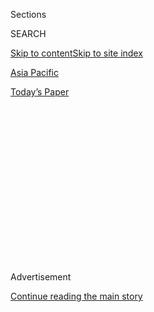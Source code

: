 <div id="app">

<div>

<div>

<div>

<div class="NYTAppHideMasthead css-1q2w90k e1suatyy0">

<div class="section css-ui9rw0 e1suatyy2">

<div class="css-eph4ug er09x8g0">

<div class="css-6n7j50">

</div>

<span class="css-1dv1kvn">Sections</span>

<div class="css-10488qs">

<span class="css-1dv1kvn">SEARCH</span>

</div>

[Skip to content](#site-content)[Skip to site index](#site-index)

</div>

<div id="masthead-section-label" class="css-1wr3we4 eaxe0e00">

[Asia
Pacific](https://www.nytimes.com/section/world/asia)

</div>

<div class="css-10698na e1huz5gh0">

</div>

</div>

<div id="masthead-bar-one" class="section hasLinks css-15hmgas e1csuq9d3">

<div class="css-uqyvli e1csuq9d0">

</div>

<div class="css-1uqjmks e1csuq9d1">

</div>

<div class="css-9e9ivx">

[](https://myaccount.nytimes.com/auth/login?response_type=cookie&client_id=vi)

</div>

<div class="css-1bvtpon e1csuq9d2">

[Today’s
Paper](https://www.nytimes.com/section/todayspaper)

</div>

</div>

</div>

</div>

<div data-aria-hidden="false">

<div id="site-content" data-role="main">

<div>

<div class="css-1aor85t" style="opacity:0.000000001;z-index:-1;visibility:hidden">

<div class="css-1hqnpie">

<div class="css-epjblv">

<span class="css-17xtcya">[Asia
Pacific](/section/world/asia)</span><span class="css-x15j1o">|</span><span class="css-fwqvlz">China’s
Leader Says Party Must Control ‘All Tasks,’ and Asian Markets
Slump</span>

</div>

<div class="css-k008qs">

<div class="css-1iwv8en">

<span class="css-18z7m18"></span>

<div>

</div>

</div>

<span class="css-1n6z4y">https://nyti.ms/2QYoWKZ</span>

<div class="css-1705lsu">

<div class="css-4xjgmj">

<div class="css-4skfbu" data-role="toolbar" data-aria-label="Social Media Share buttons, Save button, and Comments Panel with current comment count" data-testid="share-tools">

  - 
  - 
  - 
  - 
    
    <div class="css-6n7j50">
    
    </div>

  - 
  - 

</div>

</div>

</div>

</div>

</div>

</div>

<div id="NYT_TOP_BANNER_REGION" class="css-13pd83m">

</div>

<div id="top-wrapper" class="css-1sy8kpn">

<div id="top-slug" class="css-l9onyx">

Advertisement

</div>

[Continue reading the main
story](#after-top)

<div class="ad top-wrapper" style="text-align:center;height:100%;display:block;min-height:250px">

<div id="top" class="place-ad" data-position="top" data-size-key="top">

</div>

</div>

<div id="after-top">

</div>

</div>

<div id="sponsor-wrapper" class="css-1hyfx7x">

<div id="sponsor-slug" class="css-19vbshk">

Supported by

</div>

[Continue reading the main
story](#after-sponsor)

<div id="sponsor" class="ad sponsor-wrapper" style="text-align:center;height:100%;display:block">

</div>

<div id="after-sponsor">

</div>

</div>

<div class="css-1vkm6nb ehdk2mb0">

# China’s Leader Says Party Must Control ‘All Tasks,’ and Asian Markets Slump

</div>

<div class="css-79elbk" data-testid="photoviewer-wrapper">

<div class="css-z3e15g" data-testid="photoviewer-wrapper-hidden">

</div>

<div class="css-1a48zt4 ehw59r15" data-testid="photoviewer-children">

![<span class="css-16f3y1r e13ogyst0" data-aria-hidden="true">President
Xi Jinping of China, center, speaking on Tuesday at the Great Hall of
the People in Beijing. Some investors had hoped for signals that Mr. Xi
would take further steps to liberalize the economy or ease tensions with
Washington.</span><span class="css-cnj6d5 e1z0qqy90" itemprop="copyrightHolder"><span class="css-1ly73wi e1tej78p0">Credit...</span><span><span>Wu
Hong/EPA, via
Shutterstock</span></span></span>](https://static01.nyt.com/images/2018/12/19/world/19china-xi-print/merlin_148270290_38177170-aee6-4f49-a922-1da68e9260bc-articleLarge.jpg?quality=75&auto=webp&disable=upscale)

</div>

</div>

<div class="css-xt80pu e12qa4dv0">

<div class="css-18e8msd">

<div class="css-vp77d3 epjyd6m0">

<div class="css-1baulvz">

By [<span class="css-1baulvz" itemprop="name">Chris
Buckley</span>](https://www.nytimes.com/by/chris-buckley) and
[<span class="css-1baulvz last-byline" itemprop="name">Steven Lee
Myers</span>](https://www.nytimes.com/by/steven-lee-myers)

</div>

</div>

  - Dec. 18,
    2018

  - 
    
    <div class="css-4xjgmj">
    
    <div class="css-d8bdto" data-role="toolbar" data-aria-label="Social Media Share buttons, Save button, and Comments Panel with current comment count" data-testid="share-tools">
    
      - 
      - 
      - 
      - 
        
        <div class="css-6n7j50">
        
        </div>
    
      - 
      - 
    
    </div>
    
    </div>

</div>

<div class="css-tk9fsr">

[阅读简体中文版](https://cn.nytimes.com/china/20181219/xi-jinping-speech-china/ "Read in Simplified Chinese")[閱讀繁體中文版](https://cn.nytimes.com/china/20181219/xi-jinping-speech-china/zh-hant/ "Read in Traditional Chinese")

</div>

</div>

<div class="section meteredContent css-1r7ky0e" name="articleBody" itemprop="articleBody">

<div class="css-1fanzo5 StoryBodyCompanionColumn">

<div class="css-53u6y8">

BEIJING — Facing deepening tensions abroad and anxieties at home,
China’s leader, Xi Jinping, delivered an unabashed defense of his
policies on Tuesday, using a key anniversary to argue that his recipe of
guided growth under strong Communist Party control must not waver.

Mr. Xi made his case to some 3,000 officials and guests gathered in the
imposing Great Hall of the People in Beijing to commemorate 40 years
since China embarked on far-reaching economic changes after decades of
upheaval and malaise under Mao Zedong.

The resonant date had inspired expectations among some analysts and
investors that Mr. Xi would give clearer priorities to counter [economic
headwinds](https://www.nytimes.com/2018/12/14/business/china-economy-xi-jinping.html?action=click&module=RelatedCoverage&pgtype=Article&region=Footer)
and trade tensions that have flared with the United States. But he
offered none, referring only obliquely to the economic and diplomatic
challenges confronting China.

Instead, he used the meeting, broadcast live on Chinese television, to
stress that only the party’s dominance would allow China to continue
[its stunning
transformation](https://www.nytimes.com/interactive/2018/11/25/world/asia/china-economy-strategy.html?action=click&module=RelatedCoverage&pgtype=Article&region=Footer)
into the decades ahead. The first lesson from 40 years of reform, he
said, was the need to maintain party leadership “over all tasks.”

</div>

</div>

<div class="css-1fanzo5 StoryBodyCompanionColumn">

<div class="css-53u6y8">

“It was precisely because we’ve adhered to the centralized and united
leadership of the party that we were able to achieve this great historic
transition,” Mr. Xi said.

Mr. Xi’s speech, lasting nearly one and half hours, came at a pivotal,
potentially fraught moment in the country, when all the contradictions
in its governance appeared in stark relief. Mr. Xi’s political power is
as great as that of any leader in decades, yet his party’s tightening of
controls over the economy and ever more aspects of society suggest a
deep-seated insecurity at the highest levels.

Mr. Xi’s government has been forced to make some compromises with the
United States as President Trump’s trade demands have escalated. But
Beijing has also intensified corporate espionage and reacted with
unbridled fury when American prosecutors sought to extradite [an
executive of
Huawei](https://www.nytimes.com/2018/12/14/business/huawei-meng-hsbc-canada.html?module=inline),
the Chinese telecommunications giant, who was recently arrested in
Canada. China quickly arrested two Canadians, apparently in retaliation.

Mr. Xi said that a country of China’s size and influence was right to
hold “lofty aspirations.”

“China will never develop itself by sacrificing the interests of other
countries,” Mr. Xi said, but he added that China also would not “abandon
its own legitimate rights and interests.”

Throughout his speech, Mr. Xi performed similar rhetorical swerves,
promising both greater openness and assertiveness, both strong state
companies and prospering private businesses.

</div>

</div>

<div class="css-1fanzo5 StoryBodyCompanionColumn">

<div class="css-53u6y8">

The government’s [intensifying repression of Muslims in
Xinjiang](https://www.nytimes.com/2018/12/16/world/asia/xinjiang-china-forced-labor-camps-uighurs.html),
[crackdown on
Christians](https://www.nytimes.com/2018/12/13/world/asia/china-religion-crackdown.html)
and secretive detention of [the Chinese chief of
Interpol](https://www.nytimes.com/2018/10/05/world/europe/meng-hongwei-missing-interpol.html)
have clouded its global standing at a time when it aspires to play a
larger international role.

Mr. Xi’s speech risked leaving Chinese officials no clearer about his
policy agenda at a time when relations with the United States in
particular have deteriorated badly.

</div>

</div>

<div class="css-79elbk" data-testid="photoviewer-wrapper">

<div class="css-z3e15g" data-testid="photoviewer-wrapper-hidden">

</div>

<div class="css-1a48zt4 ehw59r15" data-testid="photoviewer-children">

![<span class="css-16f3y1r e13ogyst0" data-aria-hidden="true">Mr. Xi’s
speech marked 40 years since China began to open up its economy. He said
the first lesson from those decades of reform was the need to maintain
Communist Party leadership “over all
tasks.”</span><span class="css-cnj6d5 e1z0qqy90" itemprop="copyrightHolder"><span class="css-1ly73wi e1tej78p0">Credit...</span><span>Wang
Zhao/Agence France-Presse — Getty
Images</span></span>](https://static01.nyt.com/images/2018/12/19/world/19china-xi-2/merlin_148271085_8a7c9a40-9bd8-44bc-adb5-3ba36353e113-articleLarge.jpg?quality=75&auto=webp&disable=upscale)

</div>

</div>

<div class="css-1fanzo5 StoryBodyCompanionColumn">

<div class="css-53u6y8">

“When everything is a priority, nothing is a priority,” Yuen Yuen Ang, a
professor of political science at the University of Michigan, Ann Arbor,
who studies China, said by email after watching the speech. “Today, many
policy goals in China are in tension with one another. Which ones take
precedence? This is what officials will need to know to carry out their
work on a practical level.”

Even as Mr. Xi spoke, [stock markets dropped in
Asia](https://www.nytimes.com/2018/12/18/business/stock-markets.html).
Though such speeches are not China’s usual vehicle for announcing
specific policy measures, some investors had been hoping for signals
that Beijing would take further steps to liberalize the economy or ease
tensions with Washington.

Mr. Xi and Mr. Trump agreed early this month to [call a truce in
disputes over trade and
investment](https://www.nytimes.com/2018/12/01/world/trump-xi-g20-merkel.html),
and to allow 90 days to reach an agreement.

But Mr. Xi’s speech on Tuesday was likely to dampen hopes of a
breakthrough, said Ryan L. Hass, a former director for China at the
National Security Council who is now a fellow at the Brookings
Institution.

</div>

</div>

<div class="css-1fanzo5 StoryBodyCompanionColumn">

<div class="css-53u6y8">

Mr. Hass said his Chinese contacts had “described the speech as the
place where Xi would send a signal to Trump on his own terms about the
market openings and other reforms on the horizon.”

“If those messages were embedded in the speech,” he added, “they appear
to have been well concealed.”

Mr. Xi warned that the future contained “all kinds of risks and
challenges,” but he said repeatedly that the party had expertly guided
the country thus far and must continue to do so. He emphasized twice
that the party had been “completely correct” in its embrace of economic
overhauls, a remark that brushed over the many internal debates, as well
as ups and downs, that accompanied those changes.

Mr. Xi called for revitalizing Marxist-Leninist doctrine, a reflection
of the party’s fears that it could lose its grip over a younger,
increasingly wired and well-traveled generation. “Let contemporary
Chinese Marxism shine even more brilliant rays of truth,” he said.

According to Julian B. Gewirtz, a scholar at the Weatherhead Center for
International Affairs at Harvard, who watched the speech while visiting
Beijing, “This was a speech about the party more than anything else.”

It remains to be seen whether Mr. Xi’s remarks will reassure Chinese
private companies, as he has tried in recent weeks to do. Business
leaders and economists have complained about meddlesome officials, heavy
and capricious tax burdens, restrictions on investment and banks that
prefer to channel loans to big state companies that enjoy the patronage
of party leaders. They have welcomed Mr. Xi’s promises, but also warned
that the economy remains troubled by risks.

“Of all the anniversaries related to the reforms — 20 years, 25 years,
35 years — this 40th anniversary is perhaps the least optimistic I have
seen,” said Ding Xueliang, a professor emeritus at the Hong Kong
University of Science and Technology who has long studied China’s
reforms.

</div>

</div>

<div class="css-1fanzo5 StoryBodyCompanionColumn">

<div class="css-53u6y8">

“People in very senior positions also have no clear idea of the
direction,” he added. “Not a single person in the past half year who I
talked with in China, not a single person, said he or she is clear about
the next
stage.”

</div>

</div>

<div class="css-79elbk" data-testid="photoviewer-wrapper">

<div class="css-z3e15g" data-testid="photoviewer-wrapper-hidden">

</div>

<div class="css-1a48zt4 ehw59r15" data-testid="photoviewer-children">

<div class="css-1xdhyk6 erfvjey0">

<span class="css-1ly73wi e1tej78p0">Image</span>

<div class="css-zjzyr8">

<div data-testid="lazyimage-container" style="height:257.77777777777777px">

</div>

</div>

</div>

<span class="css-16f3y1r e13ogyst0" data-aria-hidden="true">A billboard
in the southern Chinese city of Shenzhen this week featured Deng
Xiaoping, the late Chinese leader who presided over economic reforms in
the
1980s.</span><span class="css-cnj6d5 e1z0qqy90" itemprop="copyrightHolder"><span class="css-1ly73wi e1tej78p0">Credit...</span><span>Nicolas
Asfouri/Agence France-Presse — Getty Images</span></span>

</div>

</div>

<div class="css-1fanzo5 StoryBodyCompanionColumn">

<div class="css-53u6y8">

Adding to the anxiety were signs that the government was tightening the
release of local economic data amid a sharp slowdown. Last month, the
southern province of Guangdong stopped releasing the results of a
monthly purchasing managers’ index — a survey that takes the temperature
of China’s important factory sector — citing a notice from the National
Bureau of Statistics. The bureau said on Tuesday that the province had
violated regulations on statistics gathering.

In his speech, Mr. Xi repeatedly touted the huge advances China has made
since “reform and opening” began in 1978, rattling off detailed
statistics on personal incomes, education and life expectancy. Gone are
the days when food and clothing were rationed, he said.

“Hunger, food shortages and poverty, which plagued the Chinese people
for thousands of years, have been generally left behind,” he said.

Mr. Xi paid tribute to Deng Xiaoping, the former leader who presided
over the reforms in the 1980s. In past anniversaries of the reform era,
Deng stood out in tributes and displays, but Mr. Xi has [shifted the
spotlight](https://www.nytimes.com/2018/11/05/world/asia/china-xi-jinping-deng-xiaoping.html)
to his own achievements since he became party leader in 2012.

Mr. Xi has repeatedly promised to ensure that China offers businesses
and foreign investors an open, fair market, but many have become
skeptical that he will follow through. Instead, many say, Mr. Xi’s drive
to extend party control, stifle public debate and defend the state
sector have stymied economic liberalization.

</div>

</div>

<div class="css-1fanzo5 StoryBodyCompanionColumn">

<div class="css-53u6y8">

“Pledges to reform are sincere, but simultaneous pledges to prevent all
instability too often nullify progress,” said Daniel H. Rosen, a
founding partner of Rhodium Group, an economic analysis firm that helps
keep a [running
scorecard](https://rhg.com/research/the-china-dashboard-tracking-chinas-economic-reforms/)
on China’s promised changes. “Reform necessarily means some instability,
and trying to have it both ways will not work.”

The occasion of the speech on Tuesday was the anniversary of a party
meeting in 1978, when Deng and other veteran leaders who had fallen
during Mao’s Cultural Revolution began to reassert their power and lay
out ideas for restoring the economy after decades of strife.

The meeting now features in the party’s heavily mythologized history of
that time as a watershed, although it was only years afterward that
“reform and opening up” became an official party formula.

Before Mr. Xi’s speech, Chinese economists who favor market reforms had
openly voiced frustration with what they said was the slow, muddled pace
of change. They appear likely to be disappointed, and even worried.

“We’re sincerely hoping that this big meeting will be able to sound a
clarion call for deepening reform,” Xiang Songzuo, a senior economist at
Renmin University in Beijing, said at a forum in Shanghai over the
weekend.

He cited an estimate from researchers at an unidentified official
institute who concluded that China’s real rate of economic growth this
year could be just 1.67 percent, or even lower. That projection is at
the very low end of economists’ estimates, but Chinese growth is widely
believed to be lower than official estimates, which forecast an
expansion of 6.5 percent this year.

If there was no strongly reformist call from leaders, Professor Xiang
said, “My final conclusion will be that China’s economy is headed for a
plight that will last for a considerable time and be very, very
difficult.” He did not respond to emails or messages after Mr. Xi’s
speech.

</div>

</div>

</div>

<div>

</div>

<div>

</div>

<div>

</div>

<div>

<div id="bottom-wrapper" class="css-1ede5it">

<div id="bottom-slug" class="css-l9onyx">

Advertisement

</div>

[Continue reading the main
story](#after-bottom)

<div id="bottom" class="ad bottom-wrapper" style="text-align:center;height:100%;display:block;min-height:90px">

</div>

<div id="after-bottom">

</div>

</div>

</div>

</div>

</div>

## Site Index

<div>

</div>

## Site Information Navigation

  - [© <span>2020</span> <span>The New York Times
    Company</span>](https://help.nytimes.com/hc/en-us/articles/115014792127-Copyright-notice)

<!-- end list -->

  - [NYTCo](https://www.nytco.com/)
  - [Contact
    Us](https://help.nytimes.com/hc/en-us/articles/115015385887-Contact-Us)
  - [Work with us](https://www.nytco.com/careers/)
  - [Advertise](https://nytmediakit.com/)
  - [T Brand Studio](http://www.tbrandstudio.com/)
  - [Your Ad
    Choices](https://www.nytimes.com/privacy/cookie-policy#how-do-i-manage-trackers)
  - [Privacy](https://www.nytimes.com/privacy)
  - [Terms of
    Service](https://help.nytimes.com/hc/en-us/articles/115014893428-Terms-of-service)
  - [Terms of
    Sale](https://help.nytimes.com/hc/en-us/articles/115014893968-Terms-of-sale)
  - [Site
    Map](https://spiderbites.nytimes.com)
  - [Help](https://help.nytimes.com/hc/en-us)
  - [Subscriptions](https://www.nytimes.com/subscription?campaignId=37WXW)

</div>

</div>

</div>

</div>

